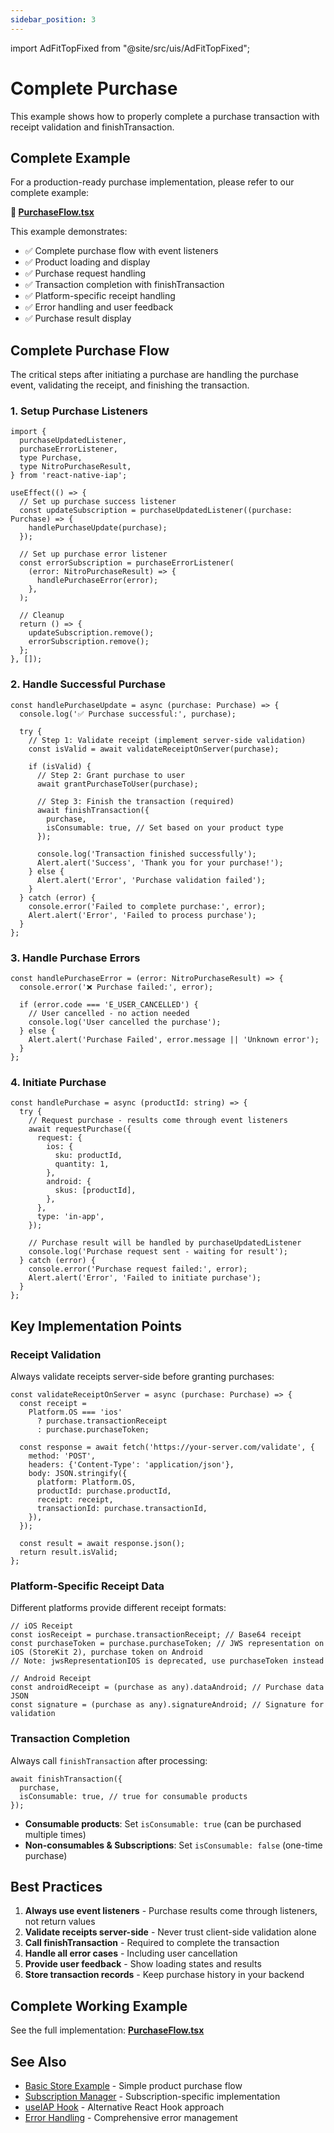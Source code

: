 ```yaml
---
sidebar_position: 3
---
```


import AdFitTopFixed from "@site/src/uis/AdFitTopFixed";

# Complete Purchase

<AdFitTopFixed />

This example shows how to properly complete a purchase transaction with receipt validation and finishTransaction.

## Complete Example

For a production-ready purchase implementation, please refer to our complete example:

**📱 [PurchaseFlow.tsx](https://github.com/hyochan/react-native-iap/blob/main/example/screens/PurchaseFlow.tsx)**

This example demonstrates:

- ✅ Complete purchase flow with event listeners
- ✅ Product loading and display
- ✅ Purchase request handling
- ✅ Transaction completion with finishTransaction
- ✅ Platform-specific receipt handling
- ✅ Error handling and user feedback
- ✅ Purchase result display

## Complete Purchase Flow

The critical steps after initiating a purchase are handling the purchase event, validating the receipt, and finishing the transaction.

### 1. Setup Purchase Listeners

```tsx
import {
  purchaseUpdatedListener,
  purchaseErrorListener,
  type Purchase,
  type NitroPurchaseResult,
} from 'react-native-iap';

useEffect(() => {
  // Set up purchase success listener
  const updateSubscription = purchaseUpdatedListener((purchase: Purchase) => {
    handlePurchaseUpdate(purchase);
  });

  // Set up purchase error listener
  const errorSubscription = purchaseErrorListener(
    (error: NitroPurchaseResult) => {
      handlePurchaseError(error);
    },
  );

  // Cleanup
  return () => {
    updateSubscription.remove();
    errorSubscription.remove();
  };
}, []);
```

### 2. Handle Successful Purchase

```tsx
const handlePurchaseUpdate = async (purchase: Purchase) => {
  console.log('✅ Purchase successful:', purchase);

  try {
    // Step 1: Validate receipt (implement server-side validation)
    const isValid = await validateReceiptOnServer(purchase);

    if (isValid) {
      // Step 2: Grant purchase to user
      await grantPurchaseToUser(purchase);

      // Step 3: Finish the transaction (required)
      await finishTransaction({
        purchase,
        isConsumable: true, // Set based on your product type
      });

      console.log('Transaction finished successfully');
      Alert.alert('Success', 'Thank you for your purchase!');
    } else {
      Alert.alert('Error', 'Purchase validation failed');
    }
  } catch (error) {
    console.error('Failed to complete purchase:', error);
    Alert.alert('Error', 'Failed to process purchase');
  }
};
```

### 3. Handle Purchase Errors

```tsx
const handlePurchaseError = (error: NitroPurchaseResult) => {
  console.error('❌ Purchase failed:', error);

  if (error.code === 'E_USER_CANCELLED') {
    // User cancelled - no action needed
    console.log('User cancelled the purchase');
  } else {
    Alert.alert('Purchase Failed', error.message || 'Unknown error');
  }
};
```

### 4. Initiate Purchase

```tsx
const handlePurchase = async (productId: string) => {
  try {
    // Request purchase - results come through event listeners
    await requestPurchase({
      request: {
        ios: {
          sku: productId,
          quantity: 1,
        },
        android: {
          skus: [productId],
        },
      },
      type: 'in-app',
    });

    // Purchase result will be handled by purchaseUpdatedListener
    console.log('Purchase request sent - waiting for result');
  } catch (error) {
    console.error('Purchase request failed:', error);
    Alert.alert('Error', 'Failed to initiate purchase');
  }
};
```

## Key Implementation Points

### Receipt Validation

Always validate receipts server-side before granting purchases:

```tsx
const validateReceiptOnServer = async (purchase: Purchase) => {
  const receipt =
    Platform.OS === 'ios'
      ? purchase.transactionReceipt
      : purchase.purchaseToken;

  const response = await fetch('https://your-server.com/validate', {
    method: 'POST',
    headers: {'Content-Type': 'application/json'},
    body: JSON.stringify({
      platform: Platform.OS,
      productId: purchase.productId,
      receipt: receipt,
      transactionId: purchase.transactionId,
    }),
  });

  const result = await response.json();
  return result.isValid;
};
```

### Platform-Specific Receipt Data

Different platforms provide different receipt formats:

```tsx
// iOS Receipt
const iosReceipt = purchase.transactionReceipt; // Base64 receipt
const purchaseToken = purchase.purchaseToken; // JWS representation on iOS (StoreKit 2), purchase token on Android
// Note: jwsRepresentationIOS is deprecated, use purchaseToken instead

// Android Receipt
const androidReceipt = (purchase as any).dataAndroid; // Purchase data JSON
const signature = (purchase as any).signatureAndroid; // Signature for validation
```

### Transaction Completion

Always call `finishTransaction` after processing:

```tsx
await finishTransaction({
  purchase,
  isConsumable: true, // true for consumable products
});
```

- **Consumable products**: Set `isConsumable: true` (can be purchased multiple times)
- **Non-consumables & Subscriptions**: Set `isConsumable: false` (one-time purchase)

## Best Practices

1. **Always use event listeners** - Purchase results come through listeners, not return values
2. **Validate receipts server-side** - Never trust client-side validation alone
3. **Call finishTransaction** - Required to complete the transaction
4. **Handle all error cases** - Including user cancellation
5. **Provide user feedback** - Show loading states and results
6. **Store transaction records** - Keep purchase history in your backend

## Complete Working Example

See the full implementation: **[PurchaseFlow.tsx](https://github.com/hyochan/react-native-iap/tree/main/example/screens/PurchaseFlow.tsx)**

## See Also

- [Basic Store Example](./basic-store) - Simple product purchase flow
- [Subscription Manager](./subscription-manager) - Subscription-specific implementation
- [useIAP Hook](../api/use-iap) - Alternative React Hook approach
- [Error Handling](../api/error-codes) - Comprehensive error management
